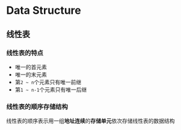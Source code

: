 # Data Structure

## 线性表

### 线性表的特点

* 唯一的首元素
* 唯一的末元素
* 第`2 ~ n`个元素只有唯一前继
* 第`1 ~ n-1`个元素只有唯一后继

### 线性表的顺序存储结构

线性表的顺序表示用一组**地址连续**的**存储单元**依次存储线性表的数据结构


